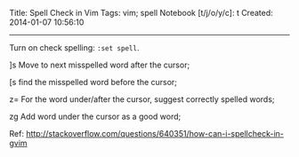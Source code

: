Title: Spell Check in Vim
Tags: vim; spell
Notebook [t/j/o/y/c]: t
Created: 2014-01-07 10:56:10

------

Turn on check spelling: `:set spell`.
 
]s   Move to next misspelled word after the cursor;

[s   find the misspelled word before the cursor;

z=   For the word under/after the cursor, suggest correctly spelled words;

zg   Add word under the cursor as a good word;

Ref: http://stackoverflow.com/questions/640351/how-can-i-spellcheck-in-gvim
